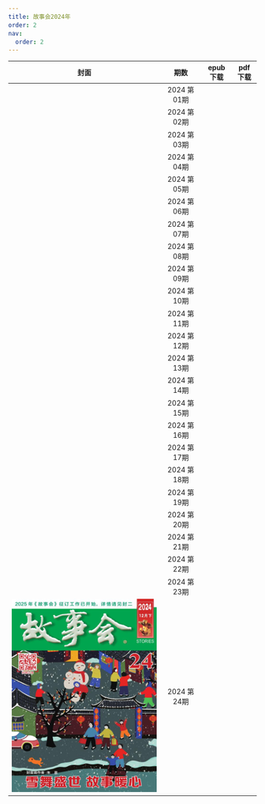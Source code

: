 ```yaml
---
title: 故事会2024年
order: 2
nav:
  order: 2
---
```

|                            封面                            |     期数     | epub下载 | pdf下载 |
| :---------------------------------------------------------: | :----------: | -------- | ------- |
|                                                            | 2024 第01期 |          |         |
|                                                            | 2024 第02期 |          |         |
|                                                            | 2024 第03期 |          |         |
|                                                            | 2024 第04期 |          |         |
|                                                            | 2024 第05期 |          |         |
|                                                            | 2024 第06期 |          |         |
|                                                            | 2024 第07期 |          |         |
|                                                            | 2024 第08期 |          |         |
|                                                            | 2024 第09期 |          |         |
|                                                            | 2024 第10期 |          |         |
|                                                            | 2024 第11期 |          |         |
|                                                            | 2024 第12期 |          |         |
|                                                            | 2024 第13期 |          |         |
|                                                            | 2024 第14期 |          |         |
|                                                            | 2024 第15期 |          |         |
|                                                            | 2024 第16期 |          |         |
|                                                            | 2024 第17期 |          |         |
|                                                            | 2024 第18期 |          |         |
|                                                            | 2024 第19期 |          |         |
|                                                            | 2024 第20期 |          |         |
|                                                            | 2024 第21期 |          |         |
|                                                            | 2024 第22期 |          |         |
|                                                            | 2024 第23期 |          |         |
| ![img](../../../public/images/gushihui/gsh2024/gsh202424.jpg) | 2024 第24期 |          |         |
